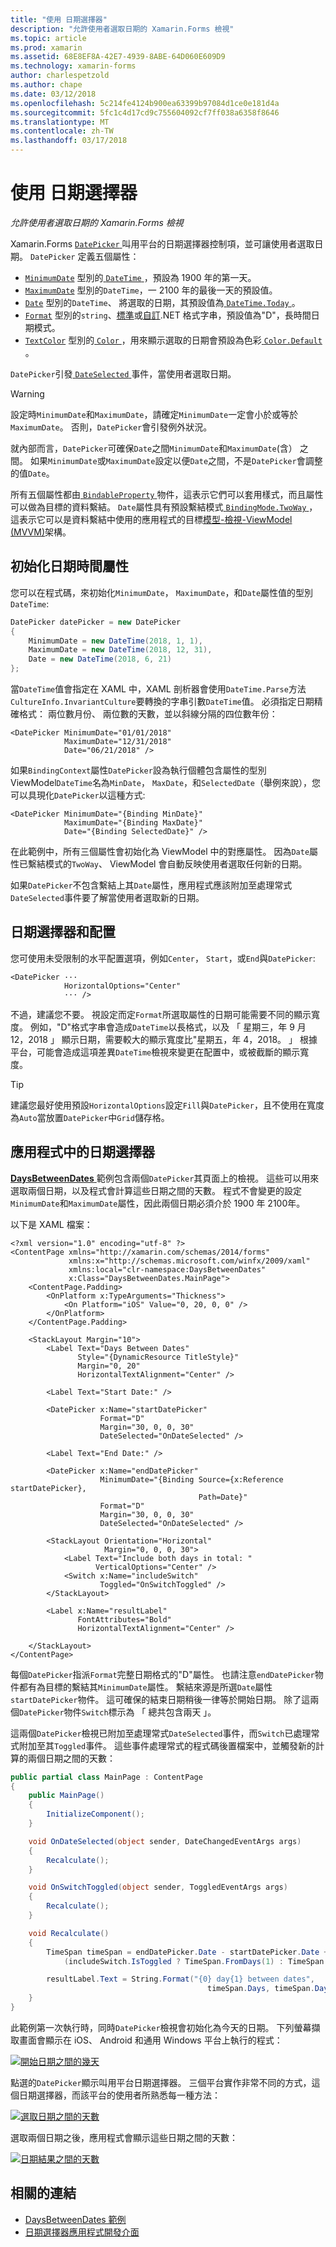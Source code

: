```yaml
---
title: "使用 日期選擇器"
description: "允許使用者選取日期的 Xamarin.Forms 檢視"
ms.topic: article
ms.prod: xamarin
ms.assetid: 68E8EF8A-42E7-4939-8ABE-64D060E609D9
ms.technology: xamarin-forms
author: charlespetzold
ms.author: chape
ms.date: 03/12/2018
ms.openlocfilehash: 5c214fe4124b900ea63399b97084d1ce0e181d4a
ms.sourcegitcommit: 5fc1c4d17cd9c755604092cf7ff038a6358f8646
ms.translationtype: MT
ms.contentlocale: zh-TW
ms.lasthandoff: 03/17/2018
---
```

# <a name="using-datepicker"></a>使用 日期選擇器

_允許使用者選取日期的 Xamarin.Forms 檢視_

Xamarin.Forms [ `DatePicker` ](https://developer.xamarin.com/api/type/Xamarin.Forms.DatePicker/)叫用平台的日期選擇器控制項，並可讓使用者選取日期。 `DatePicker` 定義五個屬性：

- [`MinimumDate`](https://developer.xamarin.com/api/property/Xamarin.Forms.DatePicker.MinimumDate/) 型別的[ `DateTime` ](https://developer.xamarin.com/api/type/System.DateTime/)，預設為 1900 年的第一天。
- [`MaximumDate`](https://developer.xamarin.com/api/property/Xamarin.Forms.DatePicker.MaximumDate/) 型別的`DateTime`，一 2100 年的最後一天的預設值。
- [`Date`](https://developer.xamarin.com/api/property/Xamarin.Forms.DatePicker.Date/) 型別的`DateTime`、 將選取的日期，其預設值為[ `DateTime.Today` ](https://developer.xamarin.com/api/property/System.DateTime.Today/)。
- [`Format`](https://developer.xamarin.com/api/property/Xamarin.Forms.DatePicker.Format/) 型別的`string`、[標準](/dotnet/standard/base-types/standard-date-and-time-format-strings/)或[自訂](/dotnet/standard/base-types/custom-date-and-time-format-strings/).NET 格式字串，預設值為"D"，長時間日期模式。
- [`TextColor`](https://developer.xamarin.com/api/property/Xamarin.Forms.DatePicker.TextColor/) 型別的[ `Color` ](https://developer.xamarin.com/api/type/Xamarin.Forms.Color/)，用來顯示選取的日期會預設為色彩[ `Color.Default` ](https://developer.xamarin.com/api/property/Xamarin.Forms.Color.Default/)。

`DatePicker`引發[ `DateSelected` ](https://developer.xamarin.com/api/event/Xamarin.Forms.DatePicker.DateSelected/)事件，當使用者選取日期。

> [!WARNING]
> 設定時`MinimumDate`和`MaximumDate`，請確定`MinimumDate`一定會小於或等於`MaximumDate`。 否則，`DatePicker`會引發例外狀況。

就內部而言，`DatePicker`可確保`Date`之間`MinimumDate`和`MaximumDate`(含） 之間。 如果`MinimumDate`或`MaximumDate`設定以便`Date`之間，不是`DatePicker`會調整的值`Date`。

所有五個屬性都由[ `BindableProperty` ](https://developer.xamarin.com/api/type/Xamarin.Forms.BindableProperty/)物件，這表示它們可以套用樣式，而且屬性可以做為目標的資料繫結。 `Date`屬性具有預設繫結模式[ `BindingMode.TwoWay` ](https://developer.xamarin.com/api/field/Xamarin.Forms.BindingMode.TwoWay/)，這表示它可以是資料繫結中使用的應用程式的目標[模型-檢視-ViewModel (MVVM)](~/xamarin-forms/enterprise-application-patterns/mvvm.md)架構。

## <a name="initializing-the-datetime-properties"></a>初始化日期時間屬性

您可以在程式碼，來初始化`MinimumDate`， `MaximumDate`，和`Date`屬性值的型別`DateTime`:

```csharp
DatePicker datePicker = new DatePicker
{
    MinimumDate = new DateTime(2018, 1, 1),
    MaximumDate = new DateTime(2018, 12, 31),
    Date = new DateTime(2018, 6, 21)
};
```

當`DateTime`值會指定在 XAML 中，XAML 剖析器會使用`DateTime.Parse`方法`CultureInfo.InvariantCulture`要轉換的字串引數`DateTime`值。 必須指定日期精確格式： 兩位數月份、 兩位數的天數，並以斜線分隔的四位數年份：

```xaml
<DatePicker MinimumDate="01/01/2018"
            MaximumDate="12/31/2018"
            Date="06/21/2018" />
```

如果`BindingContext`屬性`DatePicker`設為執行個體包含屬性的型別 ViewModel`DateTime`名為`MinDate`， `MaxDate`，和`SelectedDate`（舉例來說），您可以具現化`DatePicker`以這種方式:

```xaml
<DatePicker MinimumDate="{Binding MinDate}"
            MaximumDate="{Binding MaxDate}"
            Date="{Binding SelectedDate}" />
```

在此範例中，所有三個屬性會初始化為 ViewModel 中的對應屬性。 因為`Date`屬性已繫結模式的`TwoWay`、 ViewModel 會自動反映使用者選取任何新的日期。

如果`DatePicker`不包含繫結上其`Date`屬性，應用程式應該附加至處理常式`DateSelected`事件要了解當使用者選取新的日期。

## <a name="datepicker-and-layout"></a>日期選擇器和配置

您可使用未受限制的水平配置選項，例如`Center`， `Start`，或`End`與`DatePicker`:

```xaml
<DatePicker ··· 
            HorizontalOptions="Center" 
            ··· />
```

不過，建議您不要。 視設定而定`Format`所選取屬性的日期可能需要不同的顯示寬度。 例如，"D"格式字串會造成`DateTime`以長格式，以及 「 星期三，年 9 月 12，2018 」 顯示日期，需要較大的顯示寬度比"星期五，年 4，2018。 」 根據平台，可能會造成這項差異`DateTime`檢視來變更在配置中，或被截斷的顯示寬度。

> [!TIP]
> 建議您最好使用預設`HorizontalOptions`設定`Fill`與`DatePicker`，且不使用在寬度為`Auto`當放置`DatePicker`中`Grid`儲存格。

## <a name="datepicker-in-an-application"></a>應用程式中的日期選擇器

[ **DaysBetweenDates** ](https://developer.xamarin.com/samples/xamarin-forms/UserInterface/DatePicker)範例包含兩個`DatePicker`其頁面上的檢視。 這些可以用來選取兩個日期，以及程式會計算這些日期之間的天數。 程式不會變更的設定`MinimumDate`和`MaximumDate`屬性，因此兩個日期必須介於 1900 年 2100年。

以下是 XAML 檔案：

```xaml
<?xml version="1.0" encoding="utf-8" ?>
<ContentPage xmlns="http://xamarin.com/schemas/2014/forms"
             xmlns:x="http://schemas.microsoft.com/winfx/2009/xaml"
             xmlns:local="clr-namespace:DaysBetweenDates"
             x:Class="DaysBetweenDates.MainPage">
    <ContentPage.Padding>
        <OnPlatform x:TypeArguments="Thickness">
            <On Platform="iOS" Value="0, 20, 0, 0" />
        </OnPlatform>
    </ContentPage.Padding>

    <StackLayout Margin="10">
        <Label Text="Days Between Dates"
               Style="{DynamicResource TitleStyle}"
               Margin="0, 20"
               HorizontalTextAlignment="Center" />

        <Label Text="Start Date:" />

        <DatePicker x:Name="startDatePicker"
                    Format="D"
                    Margin="30, 0, 0, 30"
                    DateSelected="OnDateSelected" />

        <Label Text="End Date:" />

        <DatePicker x:Name="endDatePicker"
                    MinimumDate="{Binding Source={x:Reference startDatePicker},
                                          Path=Date}"
                    Format="D"
                    Margin="30, 0, 0, 30"
                    DateSelected="OnDateSelected" />

        <StackLayout Orientation="Horizontal"
                     Margin="0, 0, 0, 30">
            <Label Text="Include both days in total: "
                   VerticalOptions="Center" />
            <Switch x:Name="includeSwitch"
                    Toggled="OnSwitchToggled" />
        </StackLayout>

        <Label x:Name="resultLabel"
               FontAttributes="Bold"
               HorizontalTextAlignment="Center" />

    </StackLayout>
</ContentPage>
```

每個`DatePicker`指派`Format`完整日期格式的"D"屬性。 也請注意`endDatePicker`物件都有為目標的繫結其`MinimumDate`屬性。 繫結來源是所選`Date`屬性`startDatePicker`物件。 這可確保的結束日期稍後一律等於開始日期。 除了這兩個`DatePicker`物件`Switch`標示為 「 總共包含兩天 」。 

這兩個`DatePicker`檢視已附加至處理常式`DateSelected`事件，而`Switch`已處理常式附加至其`Toggled`事件。 這些事件處理常式的程式碼後置檔案中，並觸發新的計算的兩個日期之間的天數：

```csharp
public partial class MainPage : ContentPage
{
    public MainPage()
    {
        InitializeComponent();
    }

    void OnDateSelected(object sender, DateChangedEventArgs args)
    {
        Recalculate();
    }

    void OnSwitchToggled(object sender, ToggledEventArgs args)
    {
        Recalculate();
    }

    void Recalculate()
    {
        TimeSpan timeSpan = endDatePicker.Date - startDatePicker.Date +
            (includeSwitch.IsToggled ? TimeSpan.FromDays(1) : TimeSpan.Zero);

        resultLabel.Text = String.Format("{0} day{1} between dates",
                                            timeSpan.Days, timeSpan.Days == 1 ? "" : "s");
    }
}
```

此範例第一次執行時，同時`DatePicker`檢視會初始化為今天的日期。 下列螢幕擷取畫面會顯示在 iOS、 Android 和通用 Windows 平台上執行的程式：

[![開始日期之間的幾天](datepicker-images/DaysBetweenDatesStart.png "開始日期之間的幾天")](datepicker-images/DaysBetweenDatesStart-Large.png#lightbox "開始日期之間的幾天")

點選的`DatePicker`顯示叫用平台日期選擇器。 三個平台實作非常不同的方式，這個日期選擇器，而該平台的使用者所熟悉每一種方法：

[![選取日期之間的天數](datepicker-images/DaysBetweenDatesSelect.png "日期之間的天數選取")](datepicker-images/DaysBetweenDatesSelect-Large.png#lightbox "選取日期之間的天數")

選取兩個日期之後，應用程式會顯示這些日期之間的天數：

[![日期結果之間的天數](datepicker-images/DaysBetweenDatesResult.png "日期結果之間的天數")](datepicker-images/DaysBetweenDatesResult-Large.png#lightbox "日期結果之間的天數")

## <a name="related-links"></a>相關的連結

- [DaysBetweenDates 範例](https://developer.xamarin.com/samples/xamarin-forms/UserInterface/DatePicker)
- [日期選擇器應用程式開發介面](https://developer.xamarin.com/api/type/Xamarin.Forms.DatePicker/)
